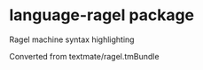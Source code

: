 # language-ragel package

Ragel machine syntax highlighting

Converted from textmate/ragel.tmBundle

